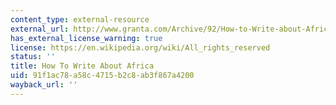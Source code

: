 ```yaml
---
content_type: external-resource
external_url: http://www.granta.com/Archive/92/How-to-Write-about-Africa/Page-1
has_external_license_warning: true
license: https://en.wikipedia.org/wiki/All_rights_reserved
status: ''
title: How To Write About Africa
uid: 91f1ac78-a58c-4715-b2c8-ab3f867a4200
wayback_url: ''
---
```

